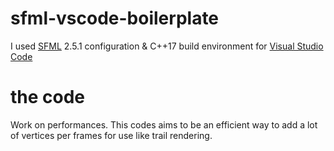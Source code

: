 # sfml-vscode-boilerplate
I used [SFML](https://www.sfml-dev.org) 2.5.1 configuration & C++17 build environment for [Visual Studio Code](https://code.visualstudio.com/)


# the code

Work on performances. This codes aims to be an efficient way to add a lot of vertices per frames for use like trail rendering.
